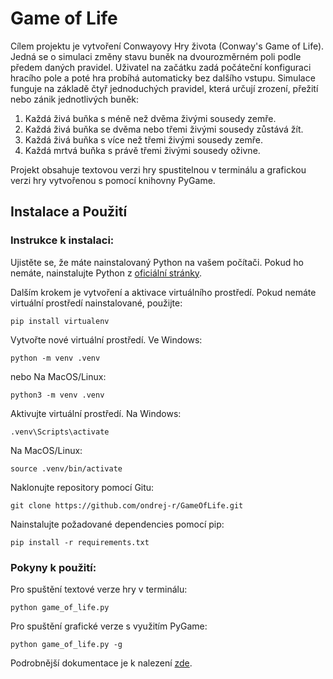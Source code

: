 # Game of Life

Cílem projektu je vytvoření Conwayovy Hry života (Conway's Game of Life). Jedná se o simulaci změny stavu buněk na dvourozměrném poli podle předem daných pravidel. Uživatel na začátku zadá počáteční konfiguraci hracího pole a poté hra probíhá automaticky bez dalšího vstupu. Simulace funguje na základě čtyř jednoduchých pravidel, která určují zrození, přežití nebo zánik jednotlivých buněk:

1. Každá živá buňka s méně než dvěma živými sousedy zemře.
2. Každá živá buňka se dvěma nebo třemi živými sousedy zůstává žít.
3. Každá živá buňka s více než třemi živými sousedy zemře.
4. Každá mrtvá buňka s právě třemi živými sousedy oživne.

Projekt obsahuje textovou verzi hry spustitelnou v terminálu a grafickou verzi hry vytvořenou s pomocí knihovny PyGame.

## Instalace a Použití

### Instrukce k instalaci:

Ujistěte se, že máte nainstalovaný Python na vašem počítači. Pokud ho nemáte, nainstalujte Python z [oficiální stránky](https://www.python.org/downloads/).

Dalším krokem je vytvoření a aktivace virtuálního prostředí. Pokud nemáte virtuální prostředí nainstalované, použijte:
```
pip install virtualenv
```
Vytvořte nové virtuální prostředí.
Ve Windows:
```
python -m venv .venv
```
nebo
Na MacOS/Linux:
```
python3 -m venv .venv
```
Aktivujte virtuální prostředí. Na Windows:
```
.venv\Scripts\activate
```
Na MacOS/Linux:
```
source .venv/bin/activate
```
Naklonujte repository pomocí Gitu:
```
git clone https://github.com/ondrej-r/GameOfLife.git
```
Nainstalujte požadované dependencies pomocí pip:

    pip install -r requirements.txt

### Pokyny k použití:

Pro spuštění textové verze hry v terminálu:
```
python game_of_life.py
```
Pro spuštění grafické verze s využitím PyGame:
```
python game_of_life.py -g
```

Podrobnější dokumentace je k nalezení [zde]().
